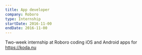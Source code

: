 ```yaml
---
title: App developer
company: Roboro
type: Internship
startDate: 2016-11-00
endDate: 2016-11-00
---
```


Two-week internship at Roboro coding iOS and Android apps for https://koda.nu